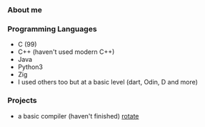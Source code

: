 ### About me

<!--
**Airbus5717/Airbus5717** is a ✨ _special_ ✨ repository because its `README.md` (this file) appears on your GitHub profile.
-->
### Programming Languages  
 - C (99)
 - C++ (haven't used modern C++)
 - Java
 - Python3 
 - Zig
 - I used others too but at a basic level (dart, Odin, D and more)
 
### Projects
 - a basic compiler (haven't finished) [rotate](https://codeberg.org/Airbus5717/rotate)
